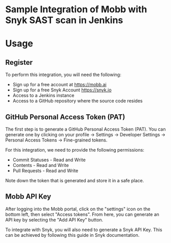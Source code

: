 # Sample Integration of Mobb with Snyk SAST scan in Jenkins 

# Usage

## Register

To perform this integration, you will need the following:

* Sign up for a free account at https://mobb.ai
* Sign up for a free Snyk Account https://snyk.io 
* Access to a Jenkins instance
* Access to a GitHub repository where the source code resides

## GitHub Personal Access Token (PAT)

The first step is to generate a GitHub Personal Access Token (PAT). You can generate one by clicking on your profile -> Settings -> Developer Settings -> Personal Access Tokens -> Fine-grained tokens. 

For this integration, we need to provide the following permissions: 

* Commit Statuses - Read and Write
* Contents - Read and Write
* Pull Requests - Read and Write

Note down the token that is generated and store it in a safe place. 

## Mobb API Key

After logging into the Mobb portal, click on the "settings" icon on the bottom left, then select "Access tokens". From here, you can generate an API key by selecting the "Add API Key" button.

To integrate with Snyk, you  will also need to generate a Snyk API Key. This can be achieved by following this guide in Snyk documentation. 

